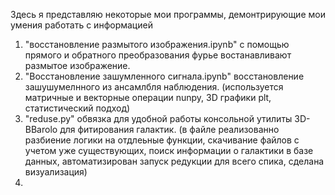 Здесь я представляю некоторые мои программы, демонтрирующие мои умения работать с информацией

1) "восстановление размытого изображения.ipynb" с помощью прямого и обратного преобразования фурье востанавливают размытое изображение. 
2) "Восстановление зашумленного сигнала.ipynb" восстановление зашушумелнного из ансамлбля наблюдения. (используется матричные и векторные операции nunpy, 3D графики plt, статистический подход)
3) "reduse.py" обвязка для удобной работы консольной утилиты 3D-BBarolo для фитирования галактик. (в файле реализованно разбиение логики на отдлеьные функции,  скачивание файлов с учетом уже существующих, поиск информации о галактики в базе данных, автоматизирован запуск редукции для всего спика, сделана визуализация)
4) 


